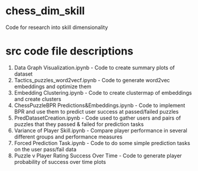 # chess_dim_skill
Code for research into skill dimensionality

# src code file descriptions
1. Data Graph Visualization.ipynb - Code to create summary plots of dataset
2. Tactics_puzzles_word2vecf.ipynb - Code to generate word2vec embeddings and optimize them
3. Embedding Clustering.ipynb - Code to create clustermap of embeddings and create clusters
4. ChessPuzzleBPR Predictions&Embeddings.ipynb - Code to implement BPR and use them to predict user success at passed/failed puzzles
5. PredDatasetCreation.ipynb - Code used to gather users and pairs of puzzles that they passed & failed for prediction tasks
6. Variance of Player Skill.ipynb - Compare player performance in several different groups and performance measures
7. Forced Prediction Task.ipynb - Code to do some simple prediction tasks on the user pass/fail data 
8. Puzzle v Player Rating Success Over Time - Code to generate player probability of success over time plots
